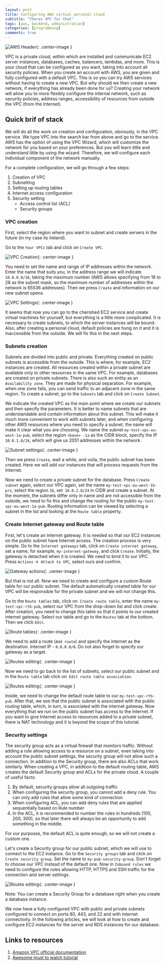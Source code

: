 ```yaml
---
layout: post
title: Configuring AWS virtual personal cloud
subtitle: "Theres VPC for that"
tags: [aws, backend, administration]
categories: [programming]
comments: true
---
```


![AWS Header](/img/2021-03/aws_vpc/header_image.jpg){: .center-image }

VPC is a private cloud, within which are installed and communicate EC2 server instances, databases, caches, balancers, lambdas, and more. This is your cloud that can be configured as you want, taking into account all security policies. When you create an account with AWS, you are given and fully configured with a default VPC. This is so you can try AWS services without having to create a new VPC. But why should we then create a new network, if everything has already been done for us? Creating your network will allow you to more flexibly configure the internal network, such as security policies, address ranges, accessibility of resources from outside the VPC (from the Internet).

## Quick brif of stack

We will do all the work on creation and configuration, obviously, in the VPC service. We type VPC into the search bar from above and go to the service. AWS has the option of using the VPC Wizard, which will customize the network for you based on your preferences. But you will learn little and understand little by using the wizard. Therefore, we will configure each individual component of the network manually.

For a complete configuration, we will go through a few steps:
1. Creation of VPC
2. Subnetting
3. Setting up routing tables
4. Internet access configuration
5. Security setting
    * Access control list (ACL)
    * Security groups

### VPC creation

First, select the region where you want to subnet and create servers in the future (in my case its Ireland).

Go to the `Your VPCs` tab and click on `Create VPC`.

![VPC Creation](/img/2021-03/aws_vpc/vpc_creation.png){: .center-image }

You need to set the name and range of IP addresses within the network. Enter the name that suits you, in the address range we will indicate `10.0.0.0/16`, taking the maximum number (AWS allows specifying from 16 to 28 as the subnet mask, so the maximum number of addresses within the network is 65536 addresses). Then we press `Create` and information on our new subnet opens.

![VPC Settings](/img/2021-03/aws_vpc/vpc_settings.png){: .center-image }

It seems that now you can go to the cherished EC2 service and create virtual machines for yourself, but everything is a little more complicated. It is necessary to create subnets, to which the server instances will be bound.
Also, after creating a personal cloud, default policies are hung on it and it is inaccessible from the outside. We will fix this in the next steps.

### Subnets creation

Subnets are divided into public and private. Everything created on public subnets is accessible from the outside. This is where, for example, EC2 instances are created. All resources created within a private subnet are available only to other resources in the same VPC. For example, databases are created on private subnets.
There is also such an entity as an `Availability zone`. They are made for physical separation. For example, when one zone falls, you can send traffic to an adjacent zone in the same region.
To create a subnet, go to the `Subnets` tab and click on `Create Subnet`.

We indicate the created VPC as the main point where we create our subnets and then specify the parameters. It is better to name subnets that are understandable and contain information about this subnet. This will make it much more convenient to work with subnets later, and when configuring other AWS resources where you need to specify a subnet, the name will make it clear what you are choosing. We name the subnet `my-test-vpc-eu-west-1a-pub`, select the region `<base> -1a` as the CIDR block, specify the IP `10.0.1.0/24`, which will give us 2051 addresses within the network.

![Subnet settings](/img/2021-03/aws_vpc/subnet_settings.png){: .center-image }

Then we press `Create`, wait a while, and voila, the public subnet has been created. Here we will add our instances that will process requests from the Internet.

Now we need to create a private subnet for the database. Press `Create subnet` again, select our VPC again, set the name `my-test-vpc-au-west-1b-prv`, select the region `1b`, set` 10.0.2.0/24` in CIDR and create a subnet. At the moment, the subnets differ only in name and are not accessible from the outside, we need to fix this and change the routing for the public `my-test-vpc-eu-west-1a-pub`. Routing information can be viewed by selecting a subnet in the list and looking at the `Route table` property.

### Create Internet gateway and Route table

First, let's create an Internet gateway. It is needed so that our EC2 instances on the public subnet have Internet access. The creation process is very simple. Go to the `Internet gateways` tab, click on `Create internet gateway`, set a name, for example, `my-internet-gateway`, and click `Create`.
Initially, the gateway is detached when it is created. We need to bind it to our VPC. Press `Actions` ->` Attach to VPC`, select ours and confirm.

![Gateway actions](/img/2021-03/aws_vpc/gateway_actions.png){: .center-image }

But that is not all. Now we need to create and configure a custom Route table for our public subnet. The default automatically created table for our VPC will be responsible for the private subnet and we will not change this.

Go to the `Route tables` tab, click on` Create route table`, enter the name `my-test-vpc-rtb-pub`, select our VPC from the drop-down list and click create. After creation, you need to change this table so that it points to our created internet gateway. Select our table and go to the `Routes` tab at the bottom. Then we click `Edit`.

![Route tables](/img/2021-03/aws_vpc/route_tables.png){: .center-image }

We need to add a route (`Add route`) and specify the internet as the destination. Internet IP - `0.0.0.0/0`. Do not also forget to specify our gateway as a target.

![Routes editing](/img/2021-03/aws_vpc/edit_routes.png){: .center-image }

Now we need to go back to the list of subnets, select our public subnet and in the `Route table` tab click on` Edit route table association`.

![Routes editing](/img/2021-03/aws_vpc/subnet_associations.png){: .center-image }

Inside, we need to change the default route table to our `my-test-vpc-rtb-pub`. After that, we see that the public subnet is associated with the public routing table, which, in turn, is associated with the internet gateway. Now everything that we run on the public subnet has access to the Internet. If you want to give Internet access to resources added to a private subnet, there is NAT technology and it is beyond the scope of this tutorial.

### Security settings

The security group acts as a virtual firewall that monitors traffic. Without adding a rule allowing access to a resource on a subnet, even taking into account the public subnet settings, the security group will not allow such a connection. In addition to the Security group, there are also ACLs that work similarly.
When creating a VPC, in addition to the default routing table, AWS creates the default Security group and ACLs for the private cloud. A couple of useful facts:
1. By default, security groups allow all outgoing traffic
2. When configuring the security group, you cannot add a deny rule. You can only add rules that allow some kind of connection
3. When configuring ACL, you can add deny rules that are applied sequentially based on Rule number
4. In the ACL, it is recommended to number the rules in hundreds (100, 200, 300), so that later there will always be an opportunity to add something in the middle.

For our purposes, the default ACL is quite enough, so we will not create a custom one.

Let's create a Security group for our public subnet, which we will use to connect to the EC2 instance. Go to the `Security groups` tab and click on `Create security group`. Set the name to `my-pub-security-group`. Don't forget to choose our VPC instead of the default one.
Now in `Inbound rules` we need to configure the rules allowing HTTP, HTTPS and SSH traffic for the connection and server settings.

![Routes editing](/img/2021-03/aws_vpc/inbound_rules.png){: .center-image }

Note: You can create a Security Group for a database right when you create a database instance.

We now have a fully configured VPC with public and private subnets configured to connect on ports 80, 443, and 22 and with internet connectivity. In the following articles, we will look at how to create and configure EC2 instances for the server and RDS instances for our database.

## Links to resources

1. [Amazon VPC official documentation](https://docs.aws.amazon.com/vpc/latest/userguide/what-is-amazon-vpc.html)
2. [Awesome must to watch tutorial](https://www.youtube.com/watch?v=fpxDGU2KdkA)